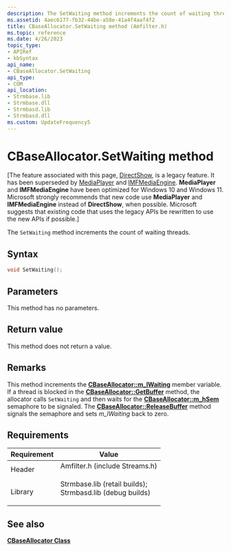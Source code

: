 ```yaml
---
description: The SetWaiting method increments the count of waiting threads.
ms.assetid: 4aec6177-fb32-44be-a58e-41a4f4aaf4f2
title: CBaseAllocator.SetWaiting method (Amfilter.h)
ms.topic: reference
ms.date: 4/26/2023
topic_type: 
- APIRef
- kbSyntax
api_name: 
- CBaseAllocator.SetWaiting
api_type: 
- COM
api_location: 
- Strmbase.lib
- Strmbase.dll
- Strmbasd.lib
- Strmbasd.dll
ms.custom: UpdateFrequency5
---
```


# CBaseAllocator.SetWaiting method

\[The feature associated with this page, [DirectShow](/windows/win32/directshow/directshow), is a legacy feature. It has been superseded by [MediaPlayer](/uwp/api/Windows.Media.Playback.MediaPlayer) and [IMFMediaEngine](/windows/win32/api/mfmediaengine/nn-mfmediaengine-imfmediaengine). **MediaPlayer** and **IMFMediaEngine** have been optimized for Windows 10 and Windows 11. Microsoft strongly recommends that new code use **MediaPlayer** and **IMFMediaEngine** instead of **DirectShow**, when possible. Microsoft suggests that existing code that uses the legacy APIs be rewritten to use the new APIs if possible.\]

The `SetWaiting` method increments the count of waiting threads.

## Syntax


```C++
void SetWaiting();
```



## Parameters

This method has no parameters.

## Return value

This method does not return a value.

## Remarks

This method increments the [**CBaseAllocator::m\_lWaiting**](cbaseallocator-m-lwaiting.md) member variable. If a thread is blocked in the [**CBaseAllocator::GetBuffer**](cbaseallocator-getbuffer.md) method, the allocator calls `SetWaiting` and then waits for the [**CBaseAllocator::m\_hSem**](cbaseallocator-m-hsem.md) semaphore to be signaled. The [**CBaseAllocator::ReleaseBuffer**](cbaseallocator-releasebuffer.md) method signals the semaphore and sets *m\_lWaiting* back to zero.

## Requirements



| Requirement | Value |
|--------------------|--------------------------------------------------------------------------------------------------------------------------------------------------------------------------------------------|
| Header<br/>  | <dl> <dt>Amfilter.h (include Streams.h)</dt> </dl>                                                                                  |
| Library<br/> | <dl> <dt>Strmbase.lib (retail builds); </dt> <dt>Strmbasd.lib (debug builds)</dt> </dl> |



## See also

<dl> <dt>

[**CBaseAllocator Class**](cbaseallocator.md)
</dt> </dl>

 

 





